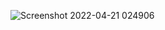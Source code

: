 
![Screenshot 2022-04-21 024906](https://user-images.githubusercontent.com/77874142/164324781-40687a75-48a5-49bc-8cd0-2e69d0786191.png)
